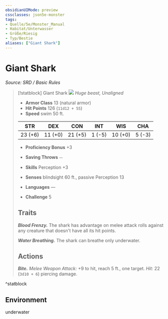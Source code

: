 ```yaml
---
obsidianUIMode: preview
cssclasses: json5e-monster
tags:
- Quelle/5e/Monster_Manual
- Habitat/Unterwasser
- Größe/Riesig
- Typ/Bestie
aliases: ["Giant Shark"]
---
```

# Giant Shark
*Source: SRD / Basic Rules*  

> [!statblock] Giant Shark
> ![](compendium/bestiary/beast/token/giant-shark.png#token)
> *Huge beast, Unaligned*
> 
> - **Armor Class** 13  (natural armor)
> - **Hit Points** 126 (`11d12 + 55`)
> - **Speed** swim 50 ft.
> 
> |STR|DEX|CON|INT|WIS|CHA|
> |:---:|:---:|:---:|:---:|:---:|:---:|
> |23 (+6)|11 (+0)|21 (+5)| 1 (-5)|10 (+0)| 5 (-3)|
> 
> - **Proficiency Bonus** +3
> - **Saving Throws** ⏤
> - **Skills** Perception +3
> - **Senses** blindsight 60 ft., passive Perception 13
> 
> - **Languages** —
> - **Challenge** 5
> 
> ## Traits
> 
> ***Blood Frenzy.*** The shark has advantage on melee attack rolls against any creature that doesn't have all its hit points.
> 
> ***Water Breathing.*** The shark can breathe only underwater.
> 
> ## Actions
> 
> ***Bite.*** *Melee Weapon Attack:* +9 to hit, reach 5 ft., one target. *Hit:* 22 (`3d10 + 6`) piercing damage.
^statblock

## Environment

underwater
